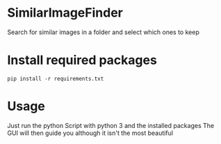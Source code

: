 # SimilarImageFinder
 Search for similar images in a folder and select which ones to keep
 
# Install required packages
`pip install -r requirements.txt`

# Usage
Just run the python Script with python 3 and the installed packages
The GUI will then guide you although it isn't the most beautiful
